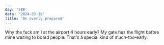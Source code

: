 ```yaml
---
day: '580'
date: '2024-03-18'
title: 'On overly prepared'
---
```


Why the fuck am I at the airport 4 hours early? My gate has the flight before mine waiting to board people. That's a special kind of much-too-early.
